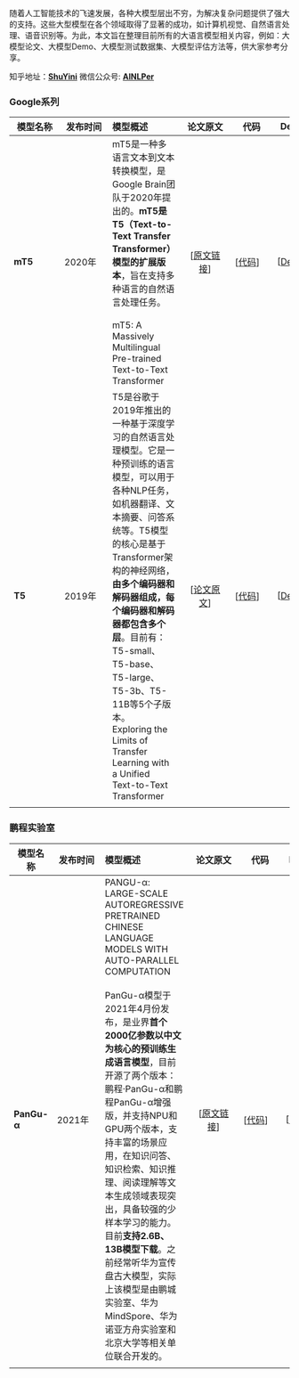 随着人工智能技术的飞速发展，各种大模型层出不穷，为解决复杂问题提供了强大的支持。这些大型模型在各个领域取得了显著的成功，如计算机视觉、自然语言处理、语音识别等。为此，本文旨在整理目前所有的大语言模型相关内容，例如：大模型论文、大模型Demo、大模型测试数据集、大模型评估方法等，供大家参考分享。

知乎地址：[**ShuYini**](https://www.zhihu.com/people/wangjini521/activities)
微信公众号: [**AINLPer**](https://mp.weixin.qq.com/s?__biz=MzUzOTgwNDMzOQ==&mid=2247487079&idx=1&sn=4aa0c38c7701148f28f67bc66a291b00&chksm=fac399bbcdb410ad4517460b96a071c08c3854d67d1beafa4caa424e9c12791dc1955be1f56e&token=802874842&lang=zh_CN#rd)

### Google系列

| <span style="display:inline-block;width:75px">模型名称</span> | <span style="display:inline-block;width:70px">发布时间</span> | 模型概述                                                     | <span style="display:inline-block;width:75px">论文原文</span> | <span style="display:inline-block;width:60px">代码</span>    | Demo                                                         |
| ------------------------------------------------------------ | ------------------------------------------------------------ | :----------------------------------------------------------- | :----------------------------------------------------------: | ------------------------------------------------------------ | ------------------------------------------------------------ |
| **mT5**                                                      | 2020年                                                       | mT5是一种多语言文本到文本转换模型，是Google Brain团队于2020年提出的。**mT5是T5（Text-to-Text Transfer Transformer）模型的扩展版本**，旨在支持多种语言的自然语言处理任务。<br /><br />mT5: A Massively Multilingual Pre-trained Text-to-Text Transformer | [[原文链接](https://aclanthology.org/2021.naacl-main.41.pdf)] | [[代码](https://github.com/google-research/multilingual-t5)] | [[Demo](https://huggingface.co/docs/transformers/model_doc/mt5)] |
| **T5**                                                       | 2019年                                                       | T5是谷歌于2019年推出的一种基于深度学习的自然语言处理模型。它是一种预训练的语言模型，可以用于各种NLP任务，如机器翻译、文本摘要、问答系统等。T5模型的核心是基于Transformer架构的神经网络，**由多个编码器和解码器组成，每个编码器和解码器都包含多个层**。目前有：T5-small、T5-base、T5-large、T5-3b、T5-11B等5个子版本。<br />Exploring the Limits of Transfer Learning with a Unified Text-to-Text Transformer |      [[论文原文](https://arxiv.org/pdf/1910.10683.pdf)]      | [[代码](https://github.com/google-research/text-to-text-transfer-transformer)] | [[Demo](https://huggingface.co/docs/transformers/model_doc/t5Demo)] |
|                                                              |                                                              |                                                              |                                                              |                                                              |                                                              |



### 鹏程实验室

| 模型名称    | <span style="display:inline-block;width:70px">发布时间</span> | 模型概述                                                     | <span style="display:inline-block;width:75px">论文原文</span> | <span style="display:inline-block;width:60px">代码</span>    | Demo                                                         |
| ----------- | ------------------------------------------------------------ | :----------------------------------------------------------- | :----------------------------------------------------------: | ------------------------------------------------------------ | ------------------------------------------------------------ |
| **PanGu-α** | 2021年                                                       | PANGU-α: LARGE-SCALE AUTOREGRESSIVE PRETRAINED CHINESE LANGUAGE MODELS WITH AUTO-PARALLEL COMPUTATION<br /><br />PanGu-α模型于2021年4月份发布，是业界**首个2000亿参数以中文为核心的预训练生成语言模型**，目前开源了两个版本：鹏程·PanGu-α和鹏程PanGu-α增强版，并支持NPU和GPU两个版本，支持丰富的场景应用，在知识问答、知识检索、知识推理、阅读理解等文本生成领域表现突出，具备较强的少样本学习的能力。目前**支持2.6B、13B模型下载**。之前经常听华为宣传盘古大模型，实际上该模型是由鹏城实验室、华为MindSpore、华为诺亚方舟实验室和北京大学等相关单位联合开发的。 | [[原文链接](https://aclanthology.org/2021.naacl-main.41.pdf)] | [[代码](https://github.com/google-research/multilingual-t5)] | [[Demo](https://huggingface.co/docs/transformers/model_doc/mt5)] |
|             |                                                              |                                                              |                                                              |                                                              |                                                              |



